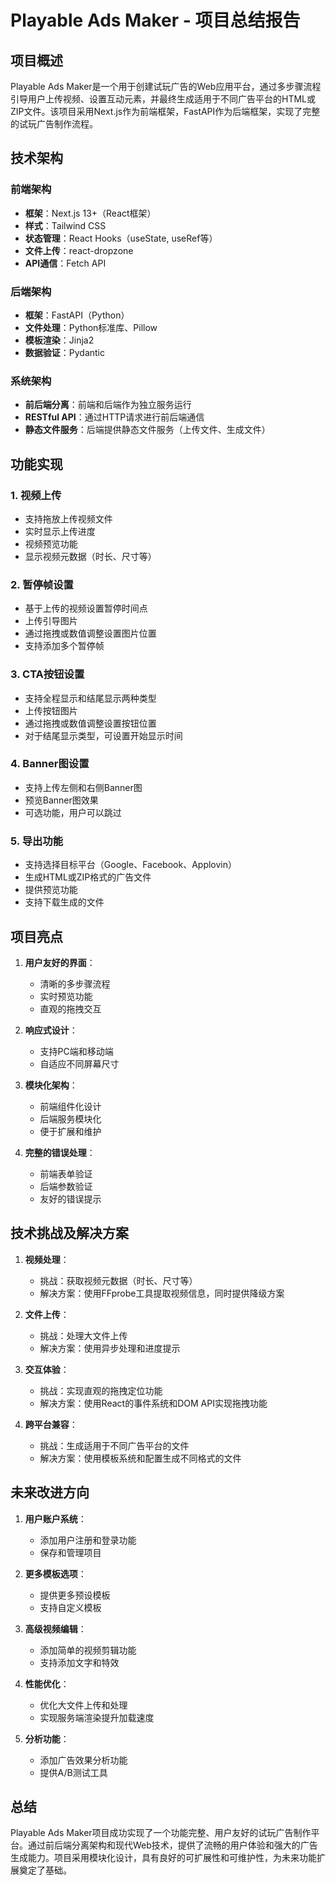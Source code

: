 # Playable Ads Maker - 项目总结报告

## 项目概述

Playable Ads Maker是一个用于创建试玩广告的Web应用平台，通过多步骤流程引导用户上传视频、设置互动元素，并最终生成适用于不同广告平台的HTML或ZIP文件。该项目采用Next.js作为前端框架，FastAPI作为后端框架，实现了完整的试玩广告制作流程。

## 技术架构

### 前端架构

- **框架**：Next.js 13+（React框架）
- **样式**：Tailwind CSS
- **状态管理**：React Hooks（useState, useRef等）
- **文件上传**：react-dropzone
- **API通信**：Fetch API

### 后端架构

- **框架**：FastAPI（Python）
- **文件处理**：Python标准库、Pillow
- **模板渲染**：Jinja2
- **数据验证**：Pydantic

### 系统架构

- **前后端分离**：前端和后端作为独立服务运行
- **RESTful API**：通过HTTP请求进行前后端通信
- **静态文件服务**：后端提供静态文件服务（上传文件、生成文件）

## 功能实现

### 1. 视频上传

- 支持拖放上传视频文件
- 实时显示上传进度
- 视频预览功能
- 显示视频元数据（时长、尺寸等）

### 2. 暂停帧设置

- 基于上传的视频设置暂停时间点
- 上传引导图片
- 通过拖拽或数值调整设置图片位置
- 支持添加多个暂停帧

### 3. CTA按钮设置

- 支持全程显示和结尾显示两种类型
- 上传按钮图片
- 通过拖拽或数值调整设置按钮位置
- 对于结尾显示类型，可设置开始显示时间

### 4. Banner图设置

- 支持上传左侧和右侧Banner图
- 预览Banner图效果
- 可选功能，用户可以跳过

### 5. 导出功能

- 支持选择目标平台（Google、Facebook、Applovin）
- 生成HTML或ZIP格式的广告文件
- 提供预览功能
- 支持下载生成的文件

## 项目亮点

1. **用户友好的界面**：
   - 清晰的多步骤流程
   - 实时预览功能
   - 直观的拖拽交互

2. **响应式设计**：
   - 支持PC端和移动端
   - 自适应不同屏幕尺寸

3. **模块化架构**：
   - 前端组件化设计
   - 后端服务模块化
   - 便于扩展和维护

4. **完整的错误处理**：
   - 前端表单验证
   - 后端参数验证
   - 友好的错误提示

## 技术挑战及解决方案

1. **视频处理**：
   - 挑战：获取视频元数据（时长、尺寸等）
   - 解决方案：使用FFprobe工具提取视频信息，同时提供降级方案

2. **文件上传**：
   - 挑战：处理大文件上传
   - 解决方案：使用异步处理和进度提示

3. **交互体验**：
   - 挑战：实现直观的拖拽定位功能
   - 解决方案：使用React的事件系统和DOM API实现拖拽功能

4. **跨平台兼容**：
   - 挑战：生成适用于不同广告平台的文件
   - 解决方案：使用模板系统和配置生成不同格式的文件

## 未来改进方向

1. **用户账户系统**：
   - 添加用户注册和登录功能
   - 保存和管理项目

2. **更多模板选项**：
   - 提供更多预设模板
   - 支持自定义模板

3. **高级视频编辑**：
   - 添加简单的视频剪辑功能
   - 支持添加文字和特效

4. **性能优化**：
   - 优化大文件上传和处理
   - 实现服务端渲染提升加载速度

5. **分析功能**：
   - 添加广告效果分析功能
   - 提供A/B测试工具

## 总结

Playable Ads Maker项目成功实现了一个功能完整、用户友好的试玩广告制作平台。通过前后端分离架构和现代Web技术，提供了流畅的用户体验和强大的广告生成能力。项目采用模块化设计，具有良好的可扩展性和可维护性，为未来功能扩展奠定了基础。 